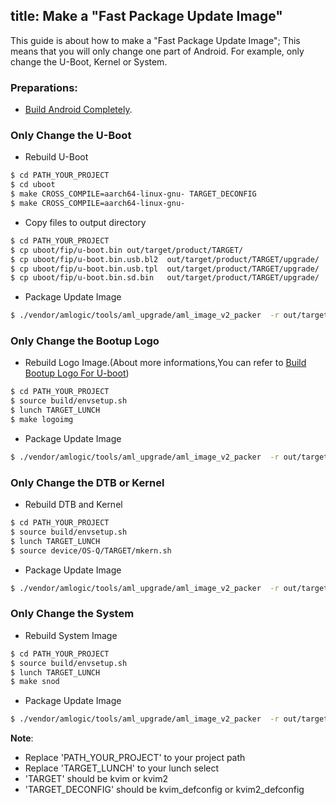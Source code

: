 title: Make a "Fast Package Update Image"
---

This guide is about how to make a "Fast Package Update Image"; This means that you will only change one part of Android. For example, only change the U-Boot, Kernel or System.

### Preparations:

* [Build Android Completely](/vim1/BuildAndroid.html).


### Only Change the U-Boot

* Rebuild U-Boot
```sh
$ cd PATH_YOUR_PROJECT
$ cd uboot
$ make CROSS_COMPILE=aarch64-linux-gnu- TARGET_DECONFIG
$ make CROSS_COMPILE=aarch64-linux-gnu-
```
* Copy files to output directory
```sh
$ cd PATH_YOUR_PROJECT
$ cp uboot/fip/u-boot.bin out/target/product/TARGET/
$ cp uboot/fip/u-boot.bin.usb.bl2  out/target/product/TARGET/upgrade/
$ cp uboot/fip/u-boot.bin.usb.tpl  out/target/product/TARGET/upgrade/
$ cp uboot/fip/u-boot.bin.sd.bin   out/target/product/TARGET/upgrade/
```
* Package Update Image
```sh
$ ./vendor/amlogic/tools/aml_upgrade/aml_image_v2_packer  -r out/target/product/TARGET/upgrade/aml_upgrade_package.conf  out/target/product/TARGET/upgrade/ out/target/product/TARGET/update.img
```
### Only Change the Bootup Logo

* Rebuild Logo Image.(About more informations,You can refer to [Build Bootup Logo For U-boot](/vim1/BuildBootLogoForUboot.html))
```sh
$ cd PATH_YOUR_PROJECT
$ source build/envsetup.sh
$ lunch TARGET_LUNCH
$ make logoimg
```
* Package Update Image
```sh
$ ./vendor/amlogic/tools/aml_upgrade/aml_image_v2_packer  -r out/target/product/TARGET/upgrade/aml_upgrade_package.conf  out/target/product/TARGET/upgrade/ out/target/product/TARGET/update.img
```
### Only Change the DTB or Kernel

* Rebuild DTB and Kernel
```sh
$ cd PATH_YOUR_PROJECT
$ source build/envsetup.sh
$ lunch TARGET_LUNCH
$ source device/OS-Q/TARGET/mkern.sh
```
* Package Update Image
```sh
$ ./vendor/amlogic/tools/aml_upgrade/aml_image_v2_packer  -r out/target/product/TARGET/upgrade/aml_upgrade_package.conf  out/target/product/TARGET/upgrade/ out/target/product/TARGET/update.img
```

### Only Change the System

* Rebuild System Image
```sh
$ cd PATH_YOUR_PROJECT
$ source build/envsetup.sh
$ lunch TARGET_LUNCH
$ make snod
```
* Package Update Image
```sh
$ ./vendor/amlogic/tools/aml_upgrade/aml_image_v2_packer  -r out/target/product/TARGET/upgrade/aml_upgrade_package.conf  out/target/product/TARGET/upgrade/ out/target/product/TARGET/update.img
```

**Note**: 
* Replace 'PATH_YOUR_PROJECT' to your project path
* Replace 'TARGET_LUNCH' to your lunch select
* 'TARGET' should be kvim or kvim2
* 'TARGET_DECONFIG' should be kvim_defconfig or kvim2_defconfig
